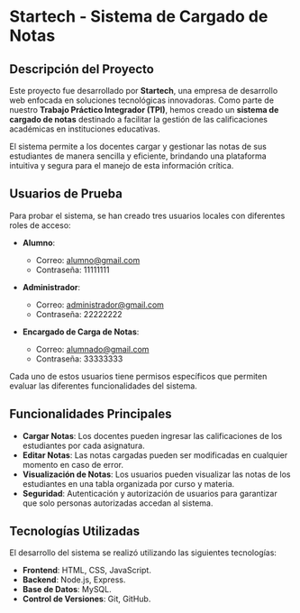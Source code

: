 
# Startech - Sistema de Cargado de Notas 

## Descripción del Proyecto

Este proyecto fue desarrollado por **Startech**, una empresa de desarrollo web enfocada en soluciones tecnológicas innovadoras. Como parte de nuestro **Trabajo Práctico Integrador (TPI)**, hemos creado un **sistema de cargado de notas** destinado a facilitar la gestión de las calificaciones académicas en instituciones educativas.

El sistema permite a los docentes cargar y gestionar las notas de sus estudiantes de manera sencilla y eficiente, brindando una plataforma intuitiva y segura para el manejo de esta información crítica.

## Usuarios de Prueba

Para probar el sistema, se han creado tres usuarios locales con diferentes roles de acceso:

- **Alumno**: 
  - Correo: alumno@gmail.com
  - Contraseña: 11111111

- **Administrador**: 
  - Correo: administrador@gmail.com
  - Contraseña: 22222222
  
- **Encargado de Carga de Notas**:
  - Correo: alumnado@gmail.com
  - Contraseña: 33333333

Cada uno de estos usuarios tiene permisos específicos que permiten evaluar las diferentes funcionalidades del sistema.

## Funcionalidades Principales

- **Cargar Notas**: Los docentes pueden ingresar las calificaciones de los estudiantes por cada asignatura.
- **Editar Notas**: Las notas cargadas pueden ser modificadas en cualquier momento en caso de error.
- **Visualización de Notas**: Los usuarios pueden visualizar las notas de los estudiantes en una tabla organizada por curso y materia.
- **Seguridad**: Autenticación y autorización de usuarios para garantizar que solo personas autorizadas accedan al sistema.

## Tecnologías Utilizadas

El desarrollo del sistema se realizó utilizando las siguientes tecnologías:

- **Frontend**: HTML, CSS, JavaScript.
- **Backend**: Node.js, Express.
- **Base de Datos**: MySQL.
- **Control de Versiones**: Git, GitHub.
